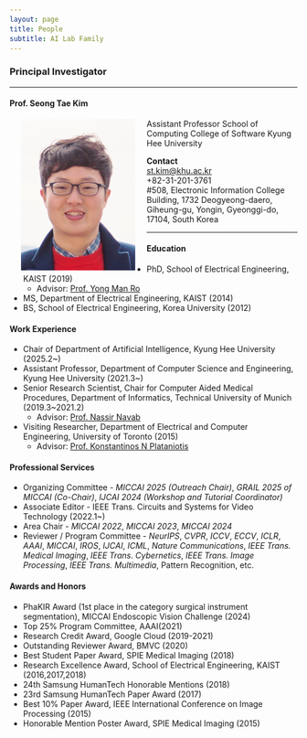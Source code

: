 ```yaml
---
layout: page
title: People 
subtitle: AI Lab Family
---
```


### Principal Investigator
<hr>

#### Prof. Seong Tae Kim
  
<img src="https://raw.githubusercontent.com/ailabkhu/ailabkhu.github.io/master/img/SeongTae_Kim.png" width="200" height="265" align="left" hspace="20" />
Assistant Professor                  
School of Computing                
College of Software                   
Kyung Hee University                

**Contact**  
st.kim@khu.ac.kr  
+82-31-201-3761        
#508, Electronic Information College Building, 1732 Deogyeong-daero, Giheung-gu, Yongin, Gyeonggi-do, 17104, South Korea  
 

<hr>

#### Education 
* PhD, School of Electrical Engineering, KAIST (2019) 
   - Advisor: [Prof. Yong Man Ro](https://scholar.google.com/citations?user=IPzfF7cAAAAJ) 
* MS, Department of Electrical Engineering, KAIST (2014)  
* BS, School of Electrical Engineering, Korea University (2012)  
  
#### Work Experience
* Chair of Department of Artificial Intelligence, Kyung Hee University (2025.2~)
* Assistant Professor, Department of Computer Science and Engineering, Kyung Hee University (2021.3~)
* Senior Research Scientist, Chair for Computer Aided Medical Procedures, Department of Informatics, Technical University of Munich (2019.3~2021.2)
  - Advisor: [Prof. Nassir Navab](https://scholar.google.com/citations?user=kzoVUPYAAAAJ)
* Visiting Researcher, Department of Electrical and Computer Engineering, University of Toronto (2015)
  - Advisor: [Prof. Konstantinos N Plataniotis](https://scholar.google.com/citations?user=W-4N_2gAAAAJ)
  
#### Professional Services
* Organizing Committee - _MICCAI 2025 (Outreach Chair)_, _GRAIL 2025 of MICCAI (Co-Chair)_, _IJCAI 2024 (Workshop and Tutorial Coordinator)_
* Associate Editor - IEEE Trans. Circuits and Systems for Video Technology (2022.1~) 
* Area Chair - _MICCAI 2022_, _MICCAI 2023_, _MICCAI 2024_ 
* Reviewer / Program Committee - _NeurIPS_, _CVPR_, _ICCV_, _ECCV_, _ICLR_, _AAAI_, _MICCAI_, _IROS_, _IJCAI_, _ICML_, _Nature Communications_, _IEEE Trans. Medical Imaging_, _IEEE Trans. Cybernetics_, _IEEE Trans. Image Processing_, _IEEE Trans. Multimedia_, Pattern Recognition, etc. 

#### Awards and Honors
* PhaKIR Award (1st place in the category surgical instrument segmentation), MICCAI Endoscopic Vision Challenge (2024)
* Top 25% Program Committee, AAAI(2021)
* Research Credit Award, Google Cloud (2019-2021)
* Outstanding Reviewer Award, BMVC (2020)
* Best Student Paper Award, SPIE Medical Imaging (2018) 
* Research Excellence Award, School of Electrical Engineering, KAIST (2016,2017,2018) 
* 24th Samsung HumanTech Honorable Mentions (2018)
* 23rd Samsung HumanTech Paper Award (2017)
* Best 10% Paper Award, IEEE International Conference on Image Processing (2015)
* Honorable Mention Poster Award, SPIE Medical Imaging (2015)
